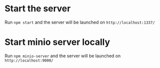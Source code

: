 # Start the server

Run `npm start` and the server will be launched on `http://localhost:1337/`

# Start minio server locally

Run `npm minio-server` and the server will be launched on `http://localhost:9000/`
